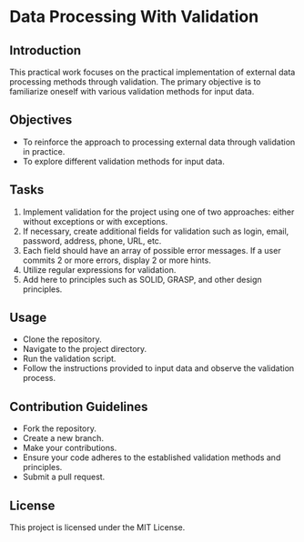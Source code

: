 # Data Processing With Validation
## Introduction
This practical work focuses on the practical implementation of external data processing methods through validation. The primary objective is to familiarize oneself with various validation methods for input data.

## Objectives
- To reinforce the approach to processing external data through validation in practice.
- To explore different validation methods for input data.
## Tasks
1. Implement validation for the project using one of two approaches: either without exceptions or with exceptions.
2. If necessary, create additional fields for validation such as login, email, password, address, phone, URL, etc.
3. Each field should have an array of possible error messages. If a user commits 2 or more errors, display 2 or more hints. 
4. Utilize regular expressions for validation.
5. Add here to principles such as SOLID, GRASP, and other design principles.
## Usage
- Clone the repository.
- Navigate to the project directory.
- Run the validation script.
- Follow the instructions provided to input data and observe the validation process.
## Contribution Guidelines
- Fork the repository.
- Create a new branch.
- Make your contributions.
- Ensure your code adheres to the established validation methods and principles.
- Submit a pull request.
## License
This project is licensed under the MIT License.
